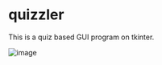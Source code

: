 # quizzler
This is a quiz based GUI program on tkinter.

![image](https://user-images.githubusercontent.com/76614165/130107368-49ec8c39-4818-4ee3-9c20-bd55039f27fa.png)

